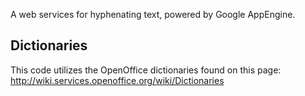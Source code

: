 A web services for hyphenating text, powered by Google AppEngine.

## Dictionaries

This code utilizes the OpenOffice dictionaries found on this page: http://wiki.services.openoffice.org/wiki/Dictionaries

